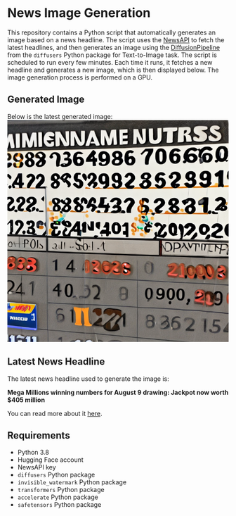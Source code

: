 # News Image Generation
This repository contains a Python script that automatically generates an image based on a news headline. The script uses the [NewsAPI](https://newsapi.org/) to fetch the latest headlines, and then generates an image using the [DiffusionPipeline](https://github.com/huggingface/diffusers) from the `diffusers` Python package for Text-to-Image task.
The script is scheduled to run every few minutes. Each time it runs, it fetches a new headline and generates a new image, which is then displayed below. The image generation process is performed on a GPU.

## Generated Image
Below is the latest generated image:
![Generated Image](image.png)

## Latest News Headline
The latest news headline used to generate the image is:

**Mega Millions winning numbers for August 9 drawing: Jackpot now worth $405 million**

You can read more about it [here](https://news.google.com/rss/articles/CBMinwFBVV95cUxPZ290Wi02Rm9taG0wWENVb0xMdk54ZzZ1OXlsVGNKSnFLYnN3dExDaTBiZVUwYjFnMWI5Zko5dW96dDV4MXhRb091a3F0bmZsbW1UX29zc3FjZlo1ZXUybEtWT0JMNFlQVjlxb254NnY1bWkyTjlxT1UwWmtfcHZmMmJzcGtzUjNnX0FwbEhQMmRUd1ZwTm4zVVZ6VHBZSW8?oc=5).

## Requirements
- Python 3.8
- Hugging Face account
- NewsAPI key
- `diffusers` Python package
- `invisible_watermark` Python package
- `transformers` Python package
- `accelerate` Python package
- `safetensors` Python package
